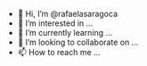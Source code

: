 - 👋 Hi, I’m @rafaelasaragoca
- 👀 I’m interested in ...
- 🌱 I’m currently learning ...
- 💞️ I’m looking to collaborate on ...
- 📫 How to reach me ...

<!---
rafaelasaragoca/rafaelasaragoca is a ✨ special ✨ repository because its `README.md` (this file) appears on your GitHub profile.
You can click the Preview link to take a look at your changes.
--->
